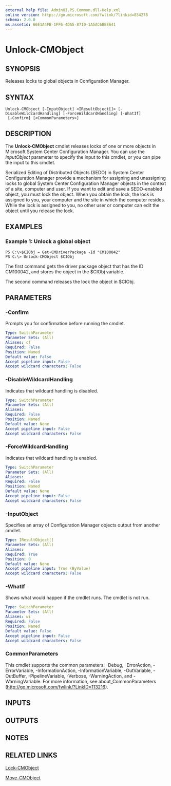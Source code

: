 ```yaml
---
external help file: AdminUI.PS.Common.dll-Help.xml
online version: https://go.microsoft.com/fwlink/?linkid=834278
schema: 2.0.0
ms.assetid: 66E1A4FB-1FF6-4DA5-8710-1A5AC6BEE641
---
```


# Unlock-CMObject

## SYNOPSIS
Releases locks to global objects in Configuration Manager.

## SYNTAX

```
Unlock-CMObject [-InputObject] <IResultObject[]> [-DisableWildcardHandling] [-ForceWildcardHandling] [-WhatIf]
 [-Confirm] [<CommonParameters>]
```

## DESCRIPTION
The **Unlock-CMObject** cmdlet releases locks of one or more objects in Microsoft System Center Configuration Manager.
You can use the *InputObject* parameter to specify the input to this cmdlet, or you can pipe the input to this cmdlet.

Serialized Editing of Distributed Objects (SEDO) in System Center Configuration Manager provide a mechanism for assigning and unassigning locks to global System Center Configuration Manager objects in the context of a site, computer and user.
If you want to edit and save a SEDO-enabled object, you must lock the object.
When you obtain the lock, the lock is assigned to you, your computer and the site in which the computer resides.
While the lock is assigned to you, no other user or computer can edit the object until you release the lock.

## EXAMPLES

### Example 1: Unlock a global object
```
PS C:\>$CIObj = Get-CMDriverPackage -Id "CM100042"
PS C:\> Unlock-CMObject $CIObj
```

The first command gets the driver package object that has the ID CM100042, and stores the object in the $CIObj variable.

The second command releases the lock the object in $CIObj.

## PARAMETERS

### -Confirm
Prompts you for confirmation before running the cmdlet.

```yaml
Type: SwitchParameter
Parameter Sets: (All)
Aliases: cf
Required: False
Position: Named
Default value: False
Accept pipeline input: False
Accept wildcard characters: False
```

### -DisableWildcardHandling
Indicates that wildcard handling is disabled.

```yaml
Type: SwitchParameter
Parameter Sets: (All)
Aliases: 
Required: False
Position: Named
Default value: None
Accept pipeline input: False
Accept wildcard characters: False
```

### -ForceWildcardHandling
Indicates that wildcard handling is enabled.

```yaml
Type: SwitchParameter
Parameter Sets: (All)
Aliases: 
Required: False
Position: Named
Default value: None
Accept pipeline input: False
Accept wildcard characters: False
```

### -InputObject
Specifies an array of Configuration Manager objects output from another cmdlet.

```yaml
Type: IResultObject[]
Parameter Sets: (All)
Aliases: 
Required: True
Position: 0
Default value: None
Accept pipeline input: True (ByValue)
Accept wildcard characters: False
```

### -WhatIf
Shows what would happen if the cmdlet runs.
The cmdlet is not run.

```yaml
Type: SwitchParameter
Parameter Sets: (All)
Aliases: wi
Required: False
Position: Named
Default value: False
Accept pipeline input: False
Accept wildcard characters: False
```

### CommonParameters
This cmdlet supports the common parameters: -Debug, -ErrorAction, -ErrorVariable, -InformationAction, -InformationVariable, -OutVariable, -OutBuffer, -PipelineVariable, -Verbose, -WarningAction, and -WarningVariable. For more information, see about_CommonParameters (http://go.microsoft.com/fwlink/?LinkID=113216).

## INPUTS

## OUTPUTS

## NOTES

## RELATED LINKS

[Lock-CMObject](./Lock-CMObject.md)

[Move-CMObject](./Move-CMObject.md)


